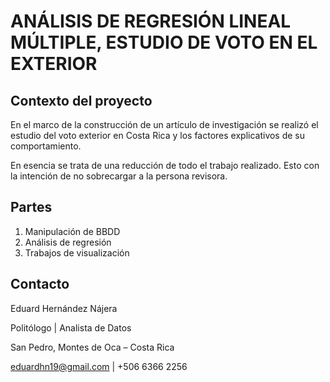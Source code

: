 # ANÁLISIS DE REGRESIÓN LINEAL MÚLTIPLE, ESTUDIO DE VOTO EN EL EXTERIOR

## Contexto del proyecto

En el marco de la construcción de un artículo de investigación se realizó el estudio del voto exterior en Costa Rica
y los factores explicativos de su comportamiento.

En esencia se trata de una reducción de todo el trabajo realizado. Esto con la intención de no sobrecargar a la persona revisora.

## Partes
1. Manipulación de BBDD
2. Análisis de regresión
3. Trabajos de visualización

## Contacto
Eduard Hernández Nájera

Politólogo | Analista de Datos

San Pedro, Montes de Oca – Costa Rica

eduardhn19@gmail.com | +506 6366 2256
